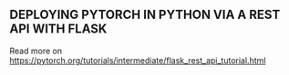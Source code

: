 ## DEPLOYING PYTORCH IN PYTHON VIA A REST API WITH FLASK





Read more on  https://pytorch.org/tutorials/intermediate/flask_rest_api_tutorial.html
